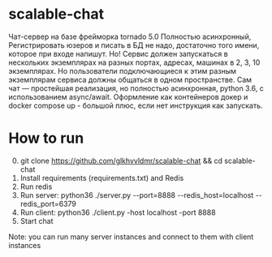 # scalable-chat
Чат-сервер на базе фрейморка tornado 5.0 Полностью асинхронный, Регистрировать юзеров и писать в БД не надо, достаточно того имени, которое при входе напишут. Но! Сервис должен запускаться в нескольких экземплярах на разных портах, адресах, машинах в  2, 3, 10 экземплярах. Но пользователи подключающиеся к этим разным экземплярам сервиса должны общаться в одном пространстве. Сам чат — простейшая реализация, но полностью асинхронная, python 3.6, с использованием async/await. Оформление как контейнеров докер и docker compose up - большой плюс, если нет инструкция как запускать.
# How to run
0. git clone https://github.com/glkhvvldmr/scalable-chat && cd scalable-chat
1. Install requirements (requirements.txt) and Redis
1. Run redis 
2. Run server: python36 ./server.py --port=8888 --redis_host=localhost --redis_port=6379
3. Run client: python36 ./client.py -host localhost -port 8888
4. Start chat

Note: you can run many server instances and connect to them with client instances